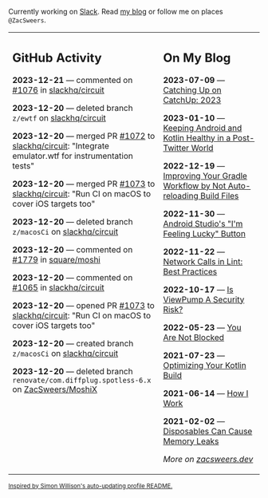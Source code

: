 Currently working on [Slack](https://slack.com/). Read [my blog](https://zacsweers.dev/) or follow me on places `@ZacSweers`.

<table><tr><td valign="top" width="60%">

## GitHub Activity
<!-- githubActivity starts -->
**2023-12-21** — commented on [#1076](https://github.com/slackhq/circuit/pull/1076#issuecomment-1866492324) in [slackhq/circuit](https://github.com/slackhq/circuit)

**2023-12-20** — deleted branch `z/ewtf` on [slackhq/circuit](https://github.com/slackhq/circuit)

**2023-12-20** — merged PR [#1072](https://github.com/slackhq/circuit/pull/1072) to [slackhq/circuit](https://github.com/slackhq/circuit): "Integrate emulator.wtf for instrumentation tests"

**2023-12-20** — merged PR [#1073](https://github.com/slackhq/circuit/pull/1073) to [slackhq/circuit](https://github.com/slackhq/circuit): "Run CI on macOS to cover iOS targets too"

**2023-12-20** — deleted branch `z/macosCi` on [slackhq/circuit](https://github.com/slackhq/circuit)

**2023-12-20** — commented on [#1779](https://github.com/square/moshi/issues/1779#issuecomment-1865260214) in [square/moshi](https://github.com/square/moshi)

**2023-12-20** — commented on [#1065](https://github.com/slackhq/circuit/issues/1065#issuecomment-1865249220) in [slackhq/circuit](https://github.com/slackhq/circuit)

**2023-12-20** — opened PR [#1073](https://github.com/slackhq/circuit/pull/1073) to [slackhq/circuit](https://github.com/slackhq/circuit): "Run CI on macOS to cover iOS targets too"

**2023-12-20** — created branch `z/macosCi` on [slackhq/circuit](https://github.com/slackhq/circuit)

**2023-12-20** — deleted branch `renovate/com.diffplug.spotless-6.x` on [ZacSweers/MoshiX](https://github.com/ZacSweers/MoshiX)
<!-- githubActivity ends -->
</td><td valign="top" width="40%">

## On My Blog
<!-- blog starts -->
**2023-07-09** — [Catching Up on CatchUp: 2023](https://www.zacsweers.dev/catching-up-on-catchup-2023/)

**2023-01-10** — [Keeping Android and Kotlin Healthy in a Post-Twitter World](https://www.zacsweers.dev/keeping-android-healthy/)

**2022-12-19** — [Improving Your Gradle Workflow by Not Auto-reloading Build Files](https://www.zacsweers.dev/improving-your-workflow-by-not-auto-reloading-build-files/)

**2022-11-30** — [Android Studio's "I'm Feeling Lucky" Button](https://www.zacsweers.dev/android-studios-im-feeling-lucky-button/)

**2022-11-22** — [Network Calls in Lint: Best Practices](https://www.zacsweers.dev/network-calls-in-lint-best-practices/)

**2022-10-17** — [Is ViewPump A Security Risk?](https://www.zacsweers.dev/is-viewpump-a-security-risk/)

**2022-05-23** — [You Are Not Blocked](https://www.zacsweers.dev/you-are-not-blocked/)

**2021-07-23** — [Optimizing Your Kotlin Build](https://www.zacsweers.dev/optimizing-your-kotlin-build/)

**2021-06-14** — [How I Work](https://www.zacsweers.dev/how-i-work/)

**2021-02-02** — [Disposables Can Cause Memory Leaks](https://www.zacsweers.dev/disposables-can-cause-memory-leaks/)
<!-- blog ends -->
_More on [zacsweers.dev](https://zacsweers.dev/)_
</td></tr></table>

<sub><a href="https://simonwillison.net/2020/Jul/10/self-updating-profile-readme/">Inspired by Simon Willison's auto-updating profile README.</a></sub>